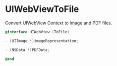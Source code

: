 UIWebViewToFile
===============

Convert UIWebView Context to Image and PDF files.

```objective-c
@interface UIWebView (ToFile)

- (UIImage *)imageRepresentation;

- (NSData *)PDFData;

@end
```

